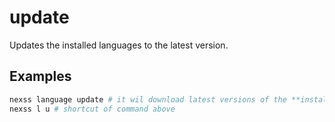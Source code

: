 # update

Updates the installed languages to the latest version.

## Examples

```sh
nexss language update # it wil download latest versions of the **installed** languages with the git repo. Also your custom ones.
nexss l u # shortcut of command above
```
